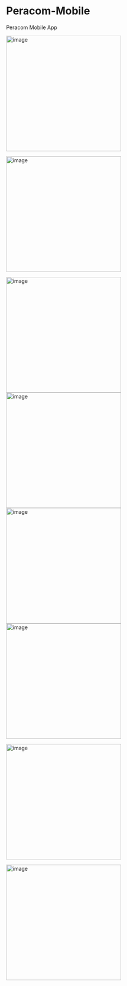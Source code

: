 # Peracom-Mobile
Peracom Mobile App

<img width="311" alt="image" src="https://github.com/imacapella/Peracom-Mobile/assets/101065086/4b1b1d6a-cee2-4cef-97d6-6612370537d8
">

<img width="311" alt="image" src="https://github.com/imacapella/Peracom-Mobile/assets/101065086/0c5a2db0-6715-4f36-b014-59898673bf49
">

<img width="311" alt="image" src="https://github.com/imacapella/MyBMI/assets/101065086/603af388-16ed-4bb2-a5b9-8d56a3f58be2">

<img width="311" alt="image" src="https://github.com/imacapella/MyBMI/assets/101065086/a0be69e5-0517-4bc3-958d-f26c529b7055">

<img width="311" alt="image" src="https://github.com/imacapella/MyBMI/assets/101065086/430c66de-5684-49f7-a132-75b1a223d06c">

<img width="311" alt="image" src="https://github.com/imacapella/MyBMI/assets/101065086/d370a04a-fb03-4999-93ce-49713ca976e8">

<img width="311" alt="image" src="https://github.com/imacapella/Peracom-Mobile/assets/101065086/68e5a2c9-3689-4634-af17-b3871aa792ce
">

<img width="311" alt="image" src="https://github.com/imacapella/Peracom-Mobile/assets/101065086/dfc64cf5-75b6-417b-a7ab-fceebbccfac1
">
